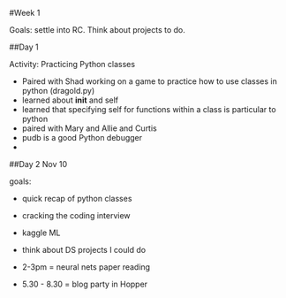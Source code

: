 #Week 1

Goals: settle into RC. Think about projects to do.


##Day 1

Activity: Practicing Python classes

- Paired with Shad working on a game to practice how to use classes in python (dragold.py)
- learned about __init__ and self
- learned that specifying self for functions within a class is particular to python
- paired with Mary and Allie and Curtis
- pudb is a good Python debugger
- 

##Day 2 Nov 10

goals:
- quick recap of python classes
- cracking the coding interview
- kaggle ML
- think about DS projects I could do

- 2-3pm = neural nets paper reading
- 5.30 - 8.30 = blog party in Hopper
